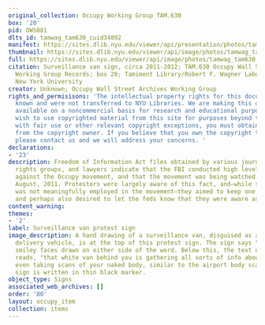 ```yaml
---
original_collection: Occupy Working Group TAM.630
box: '20'
pid: OWS081
dlts_id: tamwag_tam630_cuid34892
manifest: https://sites.dlib.nyu.edu/viewer/api/presentation/photos/tamwag_tam630_cuid34892/manifest.json
thumbnail: https://sites.dlib.nyu.edu/viewer/api/image/photos/tamwag_tam630_cuid34892/1/full/256,/0/default.jpg
full: https://sites.dlib.nyu.edu/viewer/api/image/photos/tamwag_tam630_cuid34892/1/full/256,/0/default.jpg
citation: Surveillance van sign, circa 2011-2012; TAM.630 Occupy Wall Street Archives
  Working Group Records; box 20; Tamiment Library/Robert F. Wagner Labor Archives,
  New York University
creator: Unknown; Occupy Wall Street Archives Working Group
rights_and_permisisons: 'The intellectual property rights for this document are not
  known and were not transferred to NYU Libraries. We are making this document publicly
  available on a noncommercial basis for research and educational purposes. If you
  wish to use copyrighted material from this site for purposes beyond those in accordance
  with fair use or other relevant copyright exceptions, you must obtain permission
  from the copyright owner. If you believe that you own the copyright to this document,
  please contact us and we will address your concerns. '
declarations:
- '23'
description: Freedom of Information Act files obtained by various journalists, civil
  rights groups, and lawyers indicate that the FBI conducted high levels of surveillance
  against the Occupy movement, and that the movement was being watched as early as
  August, 2011. Protesters were largely aware of this fact, and—while security culture
  was not meaningfully employed in the movement—they aimed to keep one another aware,
  and perhaps also desired to let the feds know that they were aware as well.
content_warning:
themes:
- '2'
label: Surveillance van protest sign
image_description: A hand drawing of a surveillance van, disguised as a "Joe's Pizza"
  delivery vehicle, is at the top of this protest sign. The sign says "Smile" with
  smiley faces drawn on either side of the word. Below this, the text of the sign
  reads, "that white van behind you is gathering all sorts of info about you, possibly
  even taking scans of your naked body, similar to the airport body scanners." The
  sign is written in thin black marker.
object_type: Signs
associated_web_archives: []
order: '80'
layout: occupy_item
collection: items
---
```

